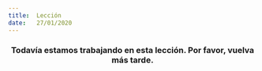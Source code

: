 ```yaml
---
title:  Lección
date:   27/01/2020
---
```


### <center>Todavía estamos trabajando en esta lección. Por favor, vuelva más tarde.</center>